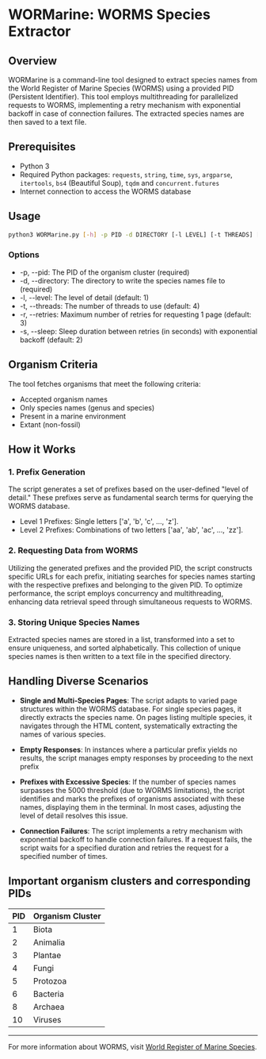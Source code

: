 # WORMarine: WORMS Species Extractor

## Overview

WORMarine is a command-line tool designed to extract species names from the World Register of Marine Species (WORMS) using a provided PID (Persistent Identifier). This tool employs multithreading for parallelized requests to WORMS, implementing a retry mechanism with exponential backoff in case of connection failures. The extracted species names are then saved to a text file.

## Prerequisites

- Python 3
- Required Python packages: `requests`, `string`, `time`, `sys`, `argparse`, `itertools`, `bs4` (Beautiful Soup), `tqdm` and `concurrent.futures`
- Internet connection to access the WORMS database

## Usage

```bash
python3 WORMarine.py [-h] -p PID -d DIRECTORY [-l LEVEL] [-t THREADS] [-r RETRIES] [-s SLEEP]
```

### Options

* -p, --pid: The PID of the organism cluster (required)
* -d, --directory: The directory to write the species names file to (required)
* -l, --level: The level of detail (default: 1)
* -t, --threads: The number of threads to use (default: 4)
* -r, --retries: Maximum number of retries for requesting 1 page (default: 3)
* -s, --sleep: Sleep duration between retries (in seconds) with exponential backoff (default: 2)

## Organism Criteria

The tool fetches organisms that meet the following criteria:
* Accepted organism names
* Only species names (genus and species)
* Present in a marine environment
* Extant (non-fossil)

## How it Works
### 1. Prefix Generation
The script generates a set of prefixes based on the user-defined "level of detail." These prefixes serve as fundamental search terms for querying the WORMS database.

* Level 1 Prefixes: Single letters ['a', 'b', 'c', ..., 'z'].
* Level 2 Prefixes: Combinations of two letters ['aa', 'ab', 'ac', ..., 'zz'].

### 2. Requesting Data from WORMS
Utilizing the generated prefixes and the provided PID, the script constructs specific URLs for each prefix, initiating searches for species names starting with the respective prefixes and belonging to the given PID. To optimize performance, the script employs concurrency and multithreading, enhancing data retrieval speed through simultaneous requests to WORMS.

### 3. Storing Unique Species Names
Extracted species names are stored in a list, transformed into a set to ensure uniqueness, and sorted alphabetically. This collection of unique species names is then written to a text file in the specified directory.

## Handling Diverse Scenarios
* **Single and Multi-Species Pages**: The script adapts to varied page structures within the WORMS database. For single species pages, it directly extracts the species name. On pages listing multiple species, it navigates through the HTML content, systematically extracting the names of various species.

* **Empty Responses**: In instances where a particular prefix yields no results, the script manages empty responses by proceeding to the next prefix

* **Prefixes with Excessive Species**: If the number of species names surpasses the 5000 threshold (due to WORMS limitations), the script identifies and marks the prefixes of organisms associated with these names, displaying them in the terminal. In most cases, adjusting the level of detail resolves this issue.

* **Connection Failures**: The script implements a retry mechanism with exponential backoff to handle connection failures. If a request fails, the script waits for a specified duration and retries the request for a specified number of times.

## Important organism clusters and corresponding PIDs

| PID | Organism Cluster |
|-----|------------------|
| 1   | Biota            |
| 2   | Animalia         |
| 3   | Plantae          |
| 4   | Fungi            |
| 5   | Protozoa         |
| 6   | Bacteria         |
| 8   | Archaea          |
| 10  | Viruses          |

***

For more information about WORMS, visit [World Register of Marine Species](https://www.marinespecies.org/).